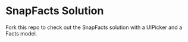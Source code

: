 # SnapFacts Solution

Fork this repo to check out the SnapFacts solution with a UIPicker and a Facts model.  

